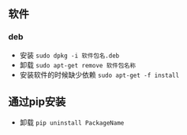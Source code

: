 ## 软件
### deb
- 安装
`sudo dpkg -i 软件包名.deb`
- 卸载
`sudo apt-get remove 软件包名称`
- 安装软件的时候缺少依赖
`sudo apt-get -f install`

## 通过pip安装
- 卸载
`pip uninstall PackageName`